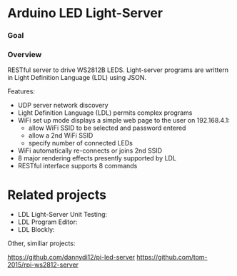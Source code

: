 # Arduino LED Light-Server

### Goal



### Overview

RESTful server to drive WS2812B LEDS.  Light-server programs are writtern in Light Definition Language (LDL) using JSON.

Features:

* UDP server network discovery
* Light Definition Language (LDL) permits complex programs
* WiFi set up mode displays a simple web page to the user on 192.168.4.1:
  * allow WiFi SSID to be selected and password entered
  * allow a 2nd WiFi SSID
  * specify number of connected LEDs
* WiFi automatically re-connects or joins 2nd SSID
* 8 major rendering effects presently supported by LDL
* RESTful interface supports 8 commands

# Related projects
* LDL Light-Server Unit Testing:
* LDL Program Editor:
* LDL Blockly:



Other, similiar projects:

https://github.com/dannydi12/pi-led-server
https://github.com/tom-2015/rpi-ws2812-server
